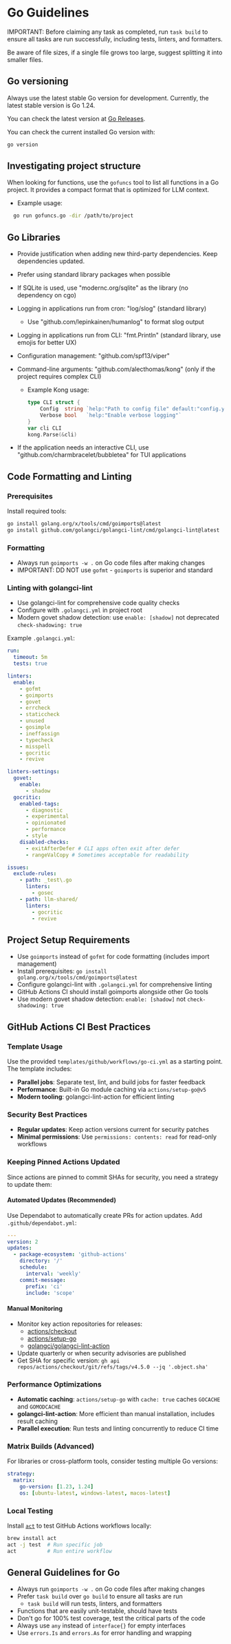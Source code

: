 # Go Guidelines

IMPORTANT: Before claiming any task as completed, run `task build` to ensure all tasks are run successfully, including tests, linters, and formatters.

Be aware of file sizes, if a single file grows too large, suggest splitting it into smaller files.

## Go versioning

Always use the latest stable Go version for development. Currently, the latest stable version is Go 1.24.

You can check the latest version at [Go Releases](https://go.dev/dl/).

You can check the current installed Go version with:

```bash
go version
```

## Investigating project structure

When looking for functions, use the `gofuncs` tool to list all functions in a Go project. It provides a compact format that is optimized for LLM context.

- Example usage:

```bash
  go run gofuncs.go -dir /path/to/project
```

## Go Libraries

- Provide justification when adding new third-party dependencies. Keep dependencies updated.
- Prefer using standard library packages when possible
- If SQLite is used, use "modernc.org/sqlite" as the library (no dependency on cgo)
- Logging in applications run from cron: "log/slog" (standard library)
  - Use "github.com/lepinkainen/humanlog" to format slog output
- Logging in applications run from CLI: "fmt.Println" (standard library, use emojis for better UX)
- Configuration management: "github.com/spf13/viper"
- Command-line arguments: "github.com/alecthomas/kong" (only if the project requires complex CLI)
  - Example Kong usage:

    ```go
    type CLI struct {
        Config  string `help:"Path to config file" default:"config.yaml"`
        Verbose bool   `help:"Enable verbose logging"`
    }
    var cli CLI
    kong.Parse(&cli)
    ```

- If the application needs an interactive CLI, use "github.com/charmbracelet/bubbletea" for TUI applications

## Code Formatting and Linting

### Prerequisites

Install required tools:

```bash
go install golang.org/x/tools/cmd/goimports@latest
go install github.com/golangci/golangci-lint/cmd/golangci-lint@latest
```

### Formatting

- Always run `goimports -w .` on Go code files after making changes
- IMPORTANT: DD NOT use `gofmt` - `goimports` is superior and standard

### Linting with golangci-lint

- Use golangci-lint for comprehensive code quality checks
- Configure with `.golangci.yml` in project root
- Modern govet shadow detection: use `enable: [shadow]` not deprecated `check-shadowing: true`

Example `.golangci.yml`:

```yaml
run:
  timeout: 5m
  tests: true

linters:
  enable:
    - gofmt
    - goimports
    - govet
    - errcheck
    - staticcheck
    - unused
    - gosimple
    - ineffassign
    - typecheck
    - misspell
    - gocritic
    - revive

linters-settings:
  govet:
    enable:
      - shadow
  gocritic:
    enabled-tags:
      - diagnostic
      - experimental
      - opinionated
      - performance
      - style
    disabled-checks:
      - exitAfterDefer # CLI apps often exit after defer
      - rangeValCopy # Sometimes acceptable for readability

issues:
  exclude-rules:
    - path: _test\.go
      linters:
        - gosec
    - path: llm-shared/
      linters:
        - gocritic
        - revive
```

## Project Setup Requirements

- Use `goimports` instead of `gofmt` for code formatting (includes import management)
- Install prerequisites: `go install golang.org/x/tools/cmd/goimports@latest`
- Configure golangci-lint with `.golangci.yml` for comprehensive linting
- GitHub Actions CI should install goimports alongside other Go tools
- Use modern govet shadow detection: `enable: [shadow]` not `check-shadowing: true`

## GitHub Actions CI Best Practices

### Template Usage

Use the provided `templates/github/workflows/go-ci.yml` as a starting point. The template includes:

- **Parallel jobs**: Separate test, lint, and build jobs for faster feedback
- **Performance**: Built-in Go module caching via `actions/setup-go@v5`
- **Modern tooling**: golangci-lint-action for efficient linting

### Security Best Practices

- **Regular updates**: Keep action versions current for security patches
- **Minimal permissions**: Use `permissions: contents: read` for read-only workflows

### Keeping Pinned Actions Updated

Since actions are pinned to commit SHAs for security, you need a strategy to update them:

#### Automated Updates (Recommended)

Use Dependabot to automatically create PRs for action updates. Add `.github/dependabot.yml`:

```yaml
---
version: 2
updates:
  - package-ecosystem: 'github-actions'
    directory: '/'
    schedule:
      interval: 'weekly'
    commit-message:
      prefix: 'ci'
      include: 'scope'
```

#### Manual Monitoring

- Monitor key action repositories for releases:
  - [actions/checkout](https://github.com/actions/checkout/releases)
  - [actions/setup-go](https://github.com/actions/setup-go/releases)
  - [golangci/golangci-lint-action](https://github.com/golangci/golangci-lint-action/releases)
- Update quarterly or when security advisories are published
- Get SHA for specific version: `gh api repos/actions/checkout/git/refs/tags/v4.5.0 --jq '.object.sha'`

### Performance Optimizations

- **Automatic caching**: `actions/setup-go` with `cache: true` caches `GOCACHE` and `GOMODCACHE`
- **golangci-lint-action**: More efficient than manual installation, includes result caching
- **Parallel execution**: Run tests and linting concurrently to reduce CI time

### Matrix Builds (Advanced)

For libraries or cross-platform tools, consider testing multiple Go versions:

```yaml
strategy:
  matrix:
    go-version: [1.23, 1.24]
    os: [ubuntu-latest, windows-latest, macos-latest]
```

### Local Testing

Install [`act`](https://github.com/nektos/act) to test GitHub Actions workflows locally:

```bash
brew install act
act -j test  # Run specific job
act          # Run entire workflow
```

## General Guidelines for Go

- Always run `goimports -w .` on Go code files after making changes
- Prefer `task build` over `go build` to ensure all tasks are run
  - `task build` will run tests, linters, and formatters
- Functions that are easily unit-testable, should have tests
- Don't go for 100% test coverage, test the critical parts of the code
- Always use `any` instead of `interface{}` for empty interfaces
- Use `errors.Is` and `errors.As` for error handling and wrapping
